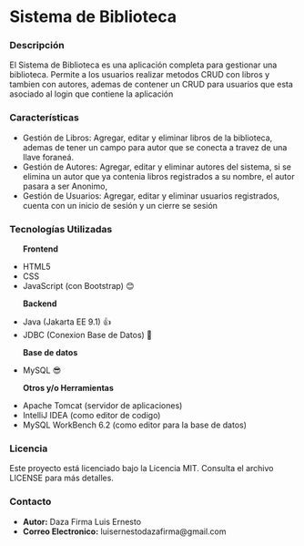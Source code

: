 <h1><bold>Sistema de Biblioteca</bold></bold></h1>

<h3>Descripción</h3>

<p>El Sistema de Biblioteca es una aplicación completa para gestionar una biblioteca. Permite a los usuarios realizar metodos CRUD con libros y tambien con autores, ademas de contener un CRUD para usuarios que esta asociado al login que contiene la aplicación</p>

<h3>Características</h3>

<ul>
  <li><bold>Gestión de Libros:</bold> Agregar, editar y eliminar libros de la biblioteca, ademas de tener un campo para autor que se conecta a travez de una llave foraneá.</li>
  <li><bold>Gestión de Autores:</bold> Agregar, editar y eliminar autores del sistema, si se elimina un autor que ya contenia libros registrados a su nombre, el autor pasara a ser Anonimo,</li>
  <li><bold>Gestión de Usuarios:</bold> Agregar, editar y eliminar usuarios registrados, cuenta con un inicio de sesión y un cierre se sesión</li>
</ul>

<h3>Tecnologías Utilizadas</h3>

<ul>
  <p><b>Frontend</b></p>
  <li>HTML5</li>
  <li>CSS</li>
  <li>JavaScript (con Bootstrap) 😊</li>
</ul>


<ul>
  <p><b>Backend</b></p>
  <li>Java (Jakarta EE 9.1) 👍</li>
  <li>JDBC (Conexion Base de Datos) 🤗</li>
</ul>

<ul>
  <p><b>Base de datos</b></p>
  <li>MySQL 😎</li>
</ul>

<ul>
  <p><b>Otros y/o Herramientas</b></p>
  <li>Apache Tomcat (servidor de aplicaciones)</li>
  <li>IntelliJ IDEA (como editor de codigo)</li>
  <li>MySQL WorkBench 6.2 (como editor para la base de datos)</li>
</ul>

<h3>Licencia</h3>
<p>Este proyecto está licenciado bajo la Licencia MIT. Consulta el archivo LICENSE para más detalles.</p>

<h3>Contacto</h3>
<ul>
  <li><b>Autor:</b> Daza Firma Luis Ernesto</li>
  <li><b>Correo Electronico:</b> luisernestodazafirma@gmail.com</li>
</ul>

